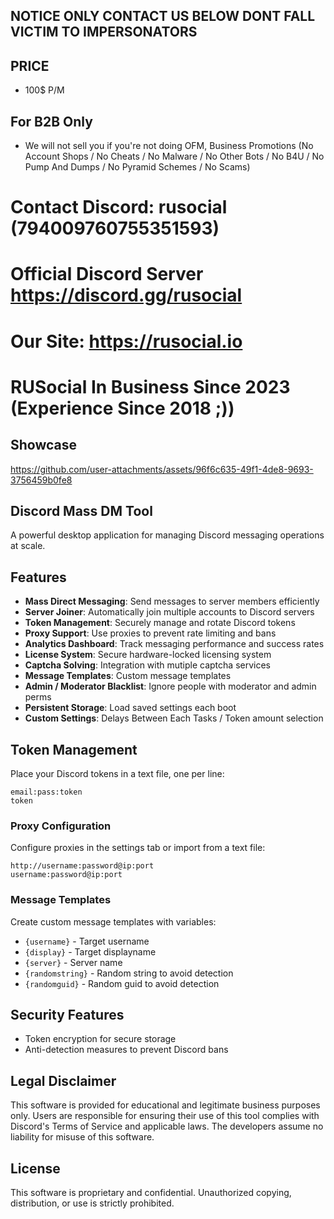 ## NOTICE ONLY CONTACT US BELOW DONT FALL VICTIM TO IMPERSONATORS

## PRICE
- 100$ P/M

## For B2B Only
- We will not sell you if you're not doing OFM, Business Promotions (No Account Shops / No Cheats / No Malware / No Other Bots / No B4U / No Pump And Dumps / No Pyramid Schemes / No Scams)

# Contact Discord: rusocial (794009760755351593)
# Official Discord Server https://discord.gg/rusocial
# Our Site: https://rusocial.io
# RUSocial In Business Since 2023 (Experience Since 2018 ;))

## Showcase
https://github.com/user-attachments/assets/96f6c635-49f1-4de8-9693-3756459b0fe8

## Discord Mass DM Tool

A powerful desktop application for managing Discord messaging operations at scale.

## Features

- **Mass Direct Messaging**: Send messages to server members efficiently
- **Server Joiner**: Automatically join multiple accounts to Discord servers
- **Token Management**: Securely manage and rotate Discord tokens
- **Proxy Support**: Use proxies to prevent rate limiting and bans
- **Analytics Dashboard**: Track messaging performance and success rates
- **License System**: Secure hardware-locked licensing system
- **Captcha Solving**: Integration with mutiple captcha services
- **Message Templates**: Custom message templates
- **Admin / Moderator Blacklist**: Ignore people with moderator and admin perms
- **Persistent Storage**: Load saved settings each boot
- **Custom Settings**: Delays Between Each Tasks / Token amount selection

## Token Management

Place your Discord tokens in a text file, one per line:
```
email:pass:token
token
```

### Proxy Configuration

Configure proxies in the settings tab or import from a text file:
```
http://username:password@ip:port
username:password@ip:port
```

### Message Templates

Create custom message templates with variables:
- `{username}` - Target username
- `{display}` - Target displayname
- `{server}` - Server name
- `{randomstring}` - Random string to avoid detection
- `{randomguid}` - Random guid to avoid detection

## Security Features
- Token encryption for secure storage
- Anti-detection measures to prevent Discord bans

## Legal Disclaimer

This software is provided for educational and legitimate business purposes only. Users are responsible for ensuring their use of this tool complies with Discord's Terms of Service and applicable laws. The developers assume no liability for misuse of this software.

## License

This software is proprietary and confidential. Unauthorized copying, distribution, or use is strictly prohibited. 
